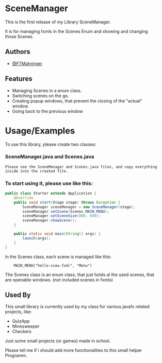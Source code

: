 # SceneManager

This is the first release of my Library SceneManager.

It is for managing fxmls in the Scenes Enum
and showing and changing those Scenes.


## Authors

- [@FTMahringer](https://github.com/FTMahringer)


## Features

- Managing Scenes in a enum class.
- Switching scenes on the go.
- Creating popup windows, that prevent the closing of the "actual" window.
- Going back to the previous window


# Usage/Examples

To use this library, please create two classes:

### SceneManager.java and Scenes.java
```
Please see the SceneManager and Scenes.java files, and copy everything inside into the created file.
```

### To start using it, please use like this:
```java
public class Starter extends Application {
    @Override
    public void start(Stage stage) throws Exception {
        SceneManager sceneManager = new SceneManager(stage);
        sceneManager.setScene(Scenes.MAIN_MENU);
        sceneManager.setSceneSize(800, 600);
        sceneManager.showScene();
    }

    public static void main(String[] args) {
        launch(args);
    }
}
```

In the Scenes class, each scene is managed like this:
```
    MAIN_MENU("hello-view.fxml", "Menu")
```
The Scenes class is an enum class, that just holds al the used scenes, that are openable windows. (not included scenes in fxmls)

## Used By

This small library is currently used by my class for various javafx related projects, like:

- QuizApp
- Minesweeper
- Checkers

Just some small projects (or games) made in school.


Please tell me if i should add more functionalities to this small helper Programm.
